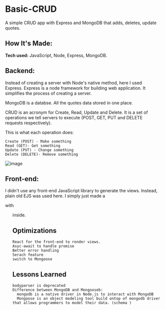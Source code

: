 # Basic-CRUD
A simple CRUD app with Express and MongoDB that adds, deletes, update quotes. 


## How It's Made:

**Tech used:** JavaScript, Node, Express, MongoDB. 

## Backend:

Instead of creating a server with Node's native method, here I used Express. Express is a node framework for building web application. It simplifies the process of creating a server. 

MongoDB is a databse. All the quotes data stored in one place. 

CRUD is an acronym for Create, Read, Update and Delete. It is a set of operations we tell servers to execute (POST, GET, PUT and DELETE requests respectively). 

This is what each operation does:

    Create (POST) - Make something
    Read (GET)- Get something
    Update (PUT) - Change something
    Delete (DELETE)- Remove something
    
![image](https://user-images.githubusercontent.com/60997220/193704800-7398f609-40d8-4bf4-b9b5-3e070248bad6.png)

## Front-end:
I didn't use any front-end JavaScript library to generate the views. Instead, plain old EJS was used here. I simply just made a <div> with <ol> inside. 

## Optimizations
    React for the front-end to render views.  
    Asyc-await to handle promise
    Better error handling
    Serach feature
    switch to Mongoose
    
## Lessons Learned
    bodyparser is deprecated
    Difference between MongoDB and Mongooseb:
      mongodb is a native driver in Node.js to interact with MongoDB
      Mongoose is an object modeling tool build ontop of mongodb driver that allows programmers to model their data. (schema )
    


